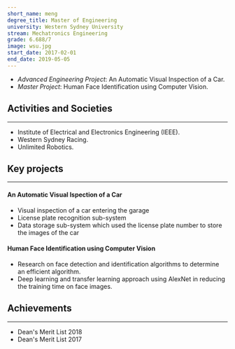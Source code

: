```yaml
---
short_name: meng
degree_title: Master of Engineering
university: Western Sydney University
stream: Mechatronics Engineering
grade: 6.688/7
image: wsu.jpg
start_date: 2017-02-01
end_date: 2019-05-05
---
```


* *Advanced Engineering Project*: An Automatic Visual Inspection of a Car.
* *Master Project*: Human Face Identification using Computer Vision.

## Activities and Societies
---

* Institute of Electrical and Electronics Engineering (IEEE).
* Western Sydney Racing.
* Unlimited Robotics.

## Key projects

---

#### An Automatic Visual Ispection of a Car

* Visual inspection of a car entering the garage
* License plate recognition sub-system
* Data storage sub-system which used the license plate number to store the images of the car

#### Human Face Identification using Computer Vision

* Research on face detection and identification algorithms to determine an efficient algorithm.
* Deep learning and transfer learning approach using AlexNet in reducing the training time on face images.

## Achievements
---

* Dean's Merit List 2018
* Dean's Merit List 2017
